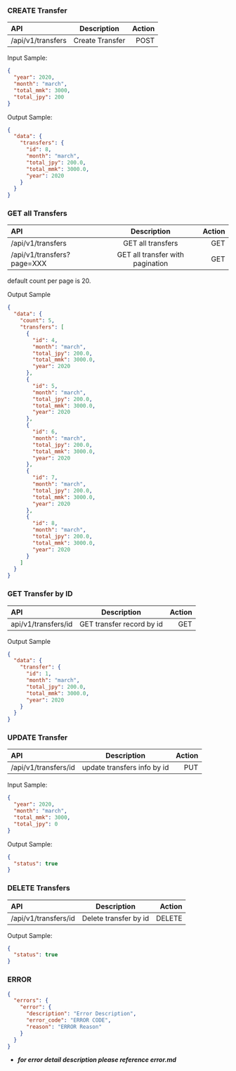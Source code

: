 ### CREATE Transfer

| API               |   Description   | Action |
| :---------------- | :-------------: | -----: |
| /api/v1/transfers | Create Transfer |   POST |

Input Sample:

```json
{
  "year": 2020,
  "month": "march",
  "total_mmk": 3000,
  "total_jpy": 200
}
```

Output Sample:

```json
{
  "data": {
    "transfers": {
      "id": 8,
      "month": "march",
      "total_jpy": 200.0,
      "total_mmk": 3000.0,
      "year": 2020
    }
  }
}
```

### GET all Transfers

| API                        |           Description            | Action |
| :------------------------- | :------------------------------: | -----: |
| /api/v1/transfers          |        GET all transfers         |    GET |
| /api/v1/transfers?page=XXX | GET all transfer with pagination |    GET |

default count per page is 20.

Output Sample

```json
{
  "data": {
    "count": 5,
    "transfers": [
      {
        "id": 4,
        "month": "march",
        "total_jpy": 200.0,
        "total_mmk": 3000.0,
        "year": 2020
      },
      {
        "id": 5,
        "month": "march",
        "total_jpy": 200.0,
        "total_mmk": 3000.0,
        "year": 2020
      },
      {
        "id": 6,
        "month": "march",
        "total_jpy": 200.0,
        "total_mmk": 3000.0,
        "year": 2020
      },
      {
        "id": 7,
        "month": "march",
        "total_jpy": 200.0,
        "total_mmk": 3000.0,
        "year": 2020
      },
      {
        "id": 8,
        "month": "march",
        "total_jpy": 200.0,
        "total_mmk": 3000.0,
        "year": 2020
      }
    ]
  }
}
```

### GET Transfer by ID

| API                 |        Description        | Action |
| :------------------ | :-----------------------: | -----: |
| api/v1/transfers/id | GET transfer record by id |    GET |

Output Sample

```json
{
  "data": {
    "transfer": {
      "id": 1,
      "month": "march",
      "total_jpy": 200.0,
      "total_mmk": 3000.0,
      "year": 2020
    }
  }
}
```

### UPDATE Transfer

| API                  |         Description         | Action |
| :------------------- | :-------------------------: | -----: |
| /api/v1/transfers/id | update transfers info by id |    PUT |

Input Sample:

```json
{
  "year": 2020,
  "month": "march",
  "total_mmk": 3000,
  "total_jpy": 0
}
```

Output Sample:

```json
{
  "status": true
}
```

### DELETE Transfers

| API                  |      Description      | Action |
| :------------------- | :-------------------: | -----: |
| /api/v1/transfers/id | Delete transfer by id | DELETE |

Output Sample:

```json
{
  "status": true
}
```

### ERROR

```json
{
  "errors": {
    "error": {
      "description": "Error Description",
      "error_code": "ERROR CODE",
      "reason": "ERROR Reason"
    }
  }
}
```

- **_for error detail description please reference error.md_**
